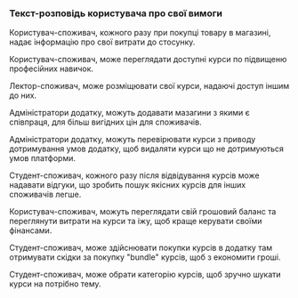 ### Текст-розповідь користувача про свої вимоги

Користувач-споживач, кожного разу при покупці товару в магазині, надає інформацію про свої витрати до стосунку.

Користувач-споживач, може переглядати доступні курси по підвищеню професійних навичок.

Лектор-споживач, може розміщювати свої курси, надаючі доступ іншим до них.

Адміністратори додатку, можуть додавати мазагини з якими є співпраця, для більш вигідних цін для споживачів.

Адміністратори додатку, можуть перевірювати курси з приводу дотримування умов додатку, щоб видаляти курси що не дотримуються умов платформи.

Студент-споживач, кожного разу після відвідування курсів може надавати відгуки, що зробить пошук якісних курсів для інших споживачів легше.

Користувач-споживач, можуть переглядати свій грошовий баланс та переглянути витрати на курси та іжу, щоб краще керувати своїми фінансами.

Студент-споживач, може здійснювати покупки курсів в додатку там отримувати скідки за покупку "bundle" курсів, щоб з економити гроші.

Студент-споживач, може обрати категорію курсів, щоб зручно шукати курси на потрібно тему.
